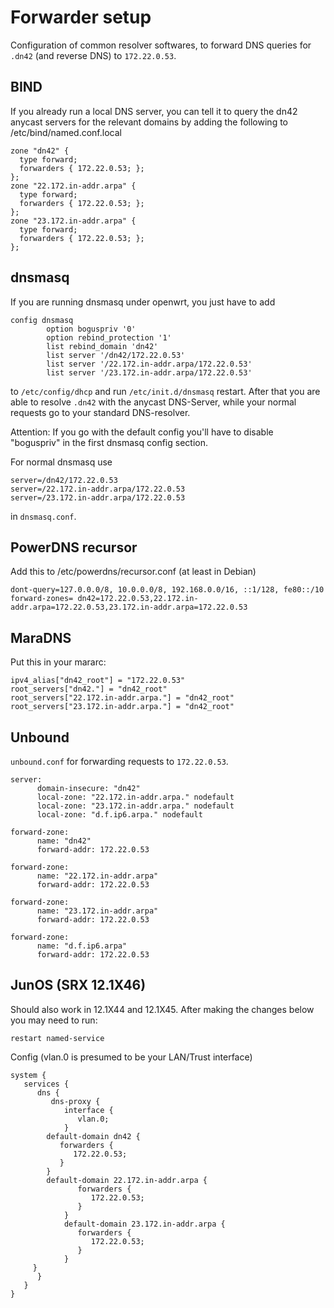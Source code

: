 # Forwarder setup

Configuration of common resolver softwares, to forward DNS queries for `.dn42` (and reverse DNS) to `172.22.0.53`.

## BIND

If you already run a local DNS server, you can tell it to query the dn42 anycast servers for the relevant domains
by adding the following to /etc/bind/named.conf.local 

```
zone "dn42" {
  type forward;
  forwarders { 172.22.0.53; };
};
zone "22.172.in-addr.arpa" {
  type forward;
  forwarders { 172.22.0.53; };
};
zone "23.172.in-addr.arpa" {
  type forward;
  forwarders { 172.22.0.53; };
};
```

## dnsmasq

If you are running dnsmasq under openwrt, you just have to add 

```
config dnsmasq
        option boguspriv '0'
        option rebind_protection '1'
        list rebind_domain 'dn42'
        list server '/dn42/172.22.0.53'
        list server '/22.172.in-addr.arpa/172.22.0.53'
        list server '/23.172.in-addr.arpa/172.22.0.53'
```

to `/etc/config/dhcp` and run `/etc/init.d/dnsmasq` restart. After that you are able to resolve `.dn42` 
with the anycast DNS-Server, while your normal requests go to your standard DNS-resolver.

Attention: If you go with the default config you'll have to disable "boguspriv" in the first dnsmasq config section.

For normal dnsmasq use

```
server=/dn42/172.22.0.53
server=/22.172.in-addr.arpa/172.22.0.53
server=/23.172.in-addr.arpa/172.22.0.53
```
in `dnsmasq.conf`.

## PowerDNS recursor
Add this to /etc/powerdns/recursor.conf (at least in Debian)

```
dont-query=127.0.0.0/8, 10.0.0.0/8, 192.168.0.0/16, ::1/128, fe80::/10
forward-zones= dn42=172.22.0.53,22.172.in-addr.arpa=172.22.0.53,23.172.in-addr.arpa=172.22.0.53
```

## MaraDNS
Put this in your mararc:

```
ipv4_alias["dn42_root"] = "172.22.0.53"
root_servers["dn42."] = "dn42_root"
root_servers["22.172.in-addr.arpa."] = "dn42_root"
root_servers["23.172.in-addr.arpa."] = "dn42_root"
```

## Unbound

`unbound.conf` for forwarding requests to `172.22.0.53`.


```
server:
      domain-insecure: "dn42"
      local-zone: "22.172.in-addr.arpa." nodefault
      local-zone: "23.172.in-addr.arpa." nodefault
      local-zone: "d.f.ip6.arpa." nodefault

forward-zone: 
      name: "dn42"
      forward-addr: 172.22.0.53

forward-zone: 
      name: "22.172.in-addr.arpa"
      forward-addr: 172.22.0.53

forward-zone: 
      name: "23.172.in-addr.arpa"
      forward-addr: 172.22.0.53

forward-zone:
      name: "d.f.ip6.arpa"
      forward-addr: 172.22.0.53
```

## JunOS (SRX 12.1X46)
Should also work in 12.1X44 and 12.1X45. After making the changes below you may need to run:
```
restart named-service
```
Config (vlan.0 is presumed to be your LAN/Trust interface)
```
system {
   services {
      dns {
         dns-proxy {
            interface {
               vlan.0;
            }
	    default-domain dn42 {
	       forwarders {
	          172.22.0.53;
	       }
	    }
	    default-domain 22.172.in-addr.arpa {
               forwarders {
                  172.22.0.53;
               }
            }                       
            default-domain 23.172.in-addr.arpa {
               forwarders {
                  172.22.0.53;
               }
            }
	 }
      }
   }
}
```